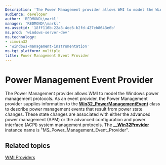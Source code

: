 ```yaml
---
Description: 'The Power Management provider allows WMI to model the Windows power management protocols.'
audience: developer
author: 'REDMOND\\markl'
manager: 'REDMOND\\markl'
ms.assetid: '18ff116b-22a8-4ee3-b2fd-427eb8643e6b'
ms.prod: 'windows-server-dev'
ms.technology:
- cimwin32
- 'windows-management-instrumentation'
ms.tgt_platform: multiple
title: Power Management Event Provider
---
```


# Power Management Event Provider

The Power Management provider allows WMI to model the Windows power management protocols. As an event provider, the Power Management provider supplies information to the [**Win32\_PowerManagementEvent**](win32-powermanagementevent.md) class to describe power management events that result from power state changes. These state changes are associated with either the advanced power management (APM) or the advanced configuration and power interface (ACPI) system management protocols. The [**\_\_Win32Provider**](https://msdn.microsoft.com/library/aa394688) instance name is "MS\_Power\_Management\_Event\_Provider".

## Related topics

<dl> <dt>

[WMI Providers](https://msdn.microsoft.com/library/aa394570)
</dt> </dl>

 

 



